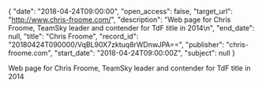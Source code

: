 {
  "date": "2018-04-24T09:00:00", 
  "open_access": false, 
  "target_url": "http://www.chris-froome.com/", 
  "description": "Web page for Chris Froome, TeamSky leader and contender for TdF title in 2014\n", 
  "end_date": null, 
  "title": "Chris Froome", 
  "record_id": "20180424T090000/VqBL90X7zktuq8rWDnwJPA==", 
  "publisher": "chris-froome.com", 
  "start_date": "2018-04-24T09:00:00Z", 
  "subject": null
}

Web page for Chris Froome, TeamSky leader and contender for TdF title in 2014
